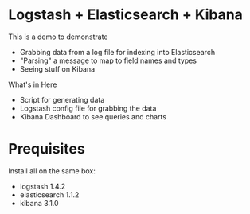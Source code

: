 # Logstash + Elasticsearch + Kibana

This is a demo to demonstrate
* Grabbing data from a log file for indexing into Elasticsearch 
* "Parsing" a message to map to field names and types
* Seeing stuff on Kibana

What's in Here
* Script for generating data
* Logstash config file for grabbing the data
* Kibana Dashboard to see queries and charts

# Prequisites

Install all on the same box:
* logstash 1.4.2
* elasticsearch 1.1.2
* kibana 3.1.0
